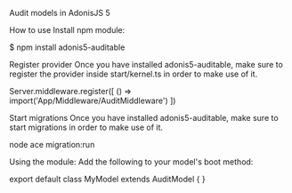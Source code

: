 Audit models in AdonisJS 5

How to use
Install npm module:

$ npm install adonis5-auditable

Register provider
Once you have installed adonis5-auditable, make sure to register the provider inside start/kernel.ts in order to make use of it.

Server.middleware.register([
  () => import('App/Middleware/AuditMiddleware')
])


Start migrations
Once you have installed adonis5-auditable, make sure to start migrations in order to make use of it.

node ace migration:run


Using the module:
Add the following to your model's boot method:

export default class MyModel extends AuditModel {
}
